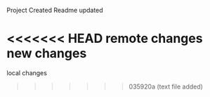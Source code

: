 Project Created
Readme updated

<<<<<<< HEAD
remote changes
new changes
=======
local changes
>>>>>>> 035920a (text file added)
